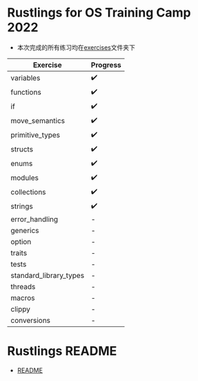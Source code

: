 # Rustlings for OS Training Camp 2022

+ 本次完成的所有练习均在[exercises](./exercises/)文件夹下

| Exercise               | Progress     |
|------------------------|--------------|
| variables              | :heavy_check_mark: |
| functions              | :heavy_check_mark: |
| if                     | :heavy_check_mark: |
| move_semantics         | :heavy_check_mark: |
| primitive_types        | :heavy_check_mark: |
| structs                | :heavy_check_mark: |
| enums                  | :heavy_check_mark: |
| modules                | :heavy_check_mark: |
| collections            | :heavy_check_mark: |
| strings                | :heavy_check_mark: |
| error_handling         | - |
| generics               | - |
| option                 | - |
| traits                 | - |
| tests                  | - |
| standard_library_types | - |
| threads                | - |
| macros                 | - |
| clippy                 | - |
| conversions            | - |


# Rustlings README

+ [README](./rustlings_README.md)
